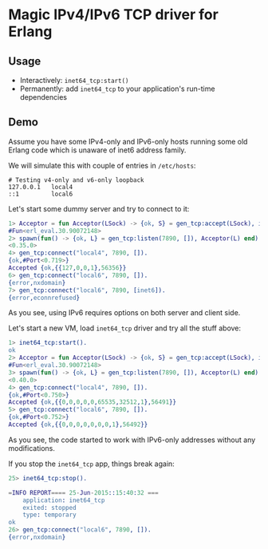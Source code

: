 Magic IPv4/IPv6 TCP driver for Erlang
==========

Usage
-----
  * Interactively: ```inet64_tcp:start()```
  * Permanently: add ```inet64_tcp``` to your application's run-time dependencies
  
Demo
------
Assume you have some IPv4-only and IPv6-only hosts running some old Erlang code
which is unaware of inet6 address family.

We will simulate this with couple of entries in ```/etc/hosts```:
```
# Testing v4-only and v6-only loopback
127.0.0.1   local4
::1         local6
```

Let's start some dummy server and try to connect to it:
``` erlang
1> Acceptor = fun Acceptor(LSock) -> {ok, S} = gen_tcp:accept(LSock), io:format("Accepted ~p~n", [inet:peername(S)]), gen_tcp:close(S), Acceptor(LSock) end.
#Fun<erl_eval.30.90072148>
2> spawn(fun() -> {ok, L} = gen_tcp:listen(7890, []), Acceptor(L) end).
<0.35.0>
4> gen_tcp:connect("local4", 7890, []).
{ok,#Port<0.719>}
Accepted {ok,{{127,0,0,1},56356}}
6> gen_tcp:connect("local6", 7890, []).
{error,nxdomain}
7> gen_tcp:connect("local6", 7890, [inet6]).
{error,econnrefused}
```

As you see, using IPv6 requires options on both server and client side.

Let's start a new VM, load ```inet64_tcp``` driver and try all the stuff above:
``` erlang
1> inet64_tcp:start().
ok
2> Acceptor = fun Acceptor(LSock) -> {ok, S} = gen_tcp:accept(LSock), io:format("Accepted ~p~n", [inet:peername(S)]), gen_tcp:close(S), Acceptor(LSock) end.
#Fun<erl_eval.30.90072148>
3> spawn(fun() -> {ok, L} = gen_tcp:listen(7890, []), Acceptor(L) end).
<0.40.0>
4> gen_tcp:connect("local4", 7890, []).
{ok,#Port<0.750>}
Accepted {ok,{{0,0,0,0,0,65535,32512,1},56491}}
5> gen_tcp:connect("local6", 7890, []).
{ok,#Port<0.752>}
Accepted {ok,{{0,0,0,0,0,0,0,1},56492}}
```
As you see, the code started to work with IPv6-only addresses without any modifications.

If you stop the ```inet64_tcp``` app, things break again:
``` erlang
25> inet64_tcp:stop().

=INFO REPORT==== 25-Jun-2015::15:40:32 ===
    application: inet64_tcp
    exited: stopped
    type: temporary
ok
26> gen_tcp:connect("local6", 7890, []).
{error,nxdomain}
```
